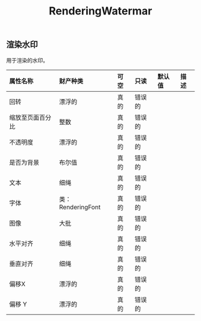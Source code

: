 ﻿---
title: RenderingWatermar
second_title: Aspose.Cells Cloud Documen
type: docs
url: /zh/specification/model/renderingwatermark/
description: Aspose.Cells 云模型规范：RenderingWatermark。轻松处理 Excel 和其他电子表格文档，具有打开、生成、编辑、拆分、合并、比较和转换等功能
kwords: Excel, Office, 电子表格, Cloud REST API, RenderingWatermark
weight: 50
---
## **渲染水印**

用于渲染的水印。

|属性名称|财产种类|可空|只读|默认值|描述|
|:- |:- |:- |:- |:- |:- |
|回转|漂浮的|真的|错误的|||
|缩放至页面百分比|整数|真的|错误的|||
|不透明度|漂浮的|真的|错误的|||
|是否为背景|布尔值|真的|错误的|||
|文本|细绳|真的|错误的|||
|字体|类：RenderingFont|真的|错误的|||
|图像|大批<Byte> |真的|错误的|||
|水平对齐|细绳|真的|错误的|||
|垂直对齐|细绳|真的|错误的|||
|偏移X|漂浮的|真的|错误的|||
|偏移 Y|漂浮的|真的|错误的|||

